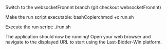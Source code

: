 Switch to the websocketFronnnt branch
(git checkout websocketFronnnt)

Make the run script executable:
bashCopierchmod +x run.sh

Execute the run script:
./run.sh

The application should now be running! Open your web browser and navigate to the displayed URL to start using the Last-Bidder-Win platform.
